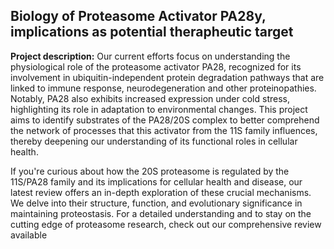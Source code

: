 ## Biology of Proteasome Activator PA28y, implications as potential therapheutic target

**Project description:** 
Our current efforts focus on understanding the physiological role of the proteasome activator PA28, recognized for its involvement in ubiquitin-independent protein degradation pathways that are linked to immune response, neurodegeneration and other proteinopathies. Notably, PA28 also exhibits increased expression under cold stress, highlighting its role in adaptation to environmental changes. This project aims to identify substrates of the PA28/20S complex to better comprehend the network of processes that this activator from the 11S family influences, thereby deepening our understanding of its functional roles in cellular health.

If you're curious about how the 20S proteasome is regulated by the 11S/PA28 family and its implications for cellular health and disease, our latest review offers an in-depth exploration of these crucial mechanisms. We delve into their structure, function, and evolutionary significance in maintaining proteostasis. For a detailed understanding and to stay on the cutting edge of proteasome research, check out our comprehensive review available
